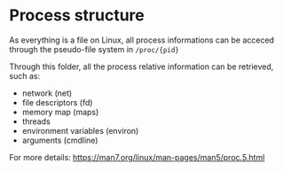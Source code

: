 # Process structure

As everything is a file on Linux, all process informations can be acceced through the pseudo-file system in `/proc/{pid}`

Through this folder, all the process relative information can be retrieved, such as:
* network (net)
* file descriptors (fd)
* memory map (maps)
* threads
* environment variables (environ)
* arguments (cmdline)

For more details: https://man7.org/linux/man-pages/man5/proc.5.html
